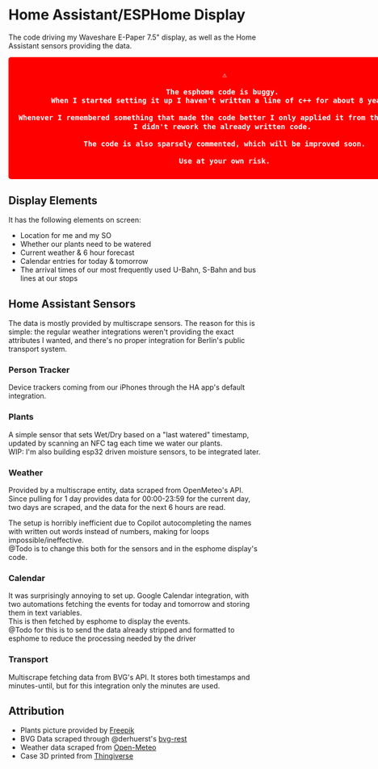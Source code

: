 # Home Assistant/ESPHome Display
The code driving my Waveshare E-Paper 7.5" display, as well as the Home Assistant sensors providing the data.

<div align="center">

<span style="color: white; background-color: #FF0000; display: inline-block; padding: 10px 20px; border-radius: 5px; font-weight: bold; font-size: 1.2em;">

```diff
⚠️

The esphome code is buggy. 
When I started setting it up I haven't written a line of c++ for about 8 years. 

Whenever I remembered something that made the code better I only applied it from then onwards; 
I didn't rework the already written code. 

The code is also sparsely commented, which will be improved soon.

Use at your own risk.
```

</span>

</div>

## Display Elements
It has the following elements on screen:

- Location for me and my SO
- Whether our plants need to be watered
- Current weather & 6 hour forecast
- Calendar entries for today & tomorrow
- The arrival times of our most frequently used U-Bahn, S-Bahn and bus lines at our stops

## Home Assistant Sensors

The data is mostly provided by multiscrape sensors. The reason for this is simple: the regular weather integrations weren't providing the exact attributes I wanted, and there's no proper integration for Berlin's public transport system.

### Person Tracker

Device trackers coming from our iPhones through the HA app's default integration.

### Plants

A simple sensor that sets Wet/Dry based on a "last watered" timestamp, updated by scanning an NFC tag each time we water our plants.  
WIP: I'm also building esp32 driven moisture sensors, to be integrated later.

### Weather

Provided by a multiscrape entity, data scraped from OpenMeteo's API.  
Since pulling for 1 day provides data for 00:00-23:59 for the current day, two days are scraped, and the data for the next 6 hours are read.

The setup is horribly inefficient due to Copilot autocompleting the names with written out words instead of numbers, making for loops impossible/ineffective.  
@Todo is to change this both for the sensors and in the esphome display's code.

### Calendar

It was surprisingly annoying to set up. Google Calendar integration, with two automations fetching the events for today and tomorrow and storing them in text variables.  
This is then fetched by esphome to display the events.  
@Todo for this is to send the data already stripped and formatted to esphome to reduce the processing needed by the driver

### Transport

Multiscrape fetching data from BVG's API. It stores both timestamps and minutes-until, but for this integration only the minutes are used.

## Attribution

* Plants picture provided by [Freepik](https://www.flaticon.com/free-icons/plant)
* BVG Data scraped through @derhuerst's [bvg-rest](https://github.com/derhuerst/bvg-rest)  
* Weather data scraped from [Open-Meteo](https://open-meteo.com/)
* Case 3D printed from [Thingiverse](https://www.thingiverse.com/thing:3996613)
